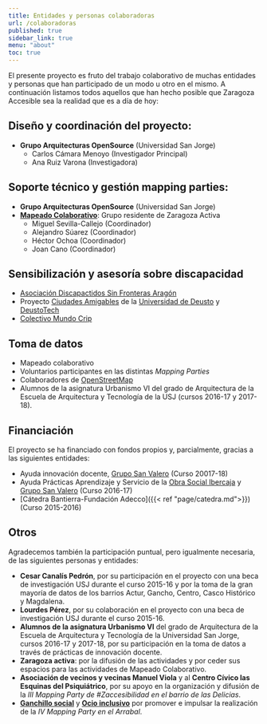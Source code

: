 ```yaml
---
title: Entidades y personas colaboradoras
url: /colaboradoras
published: true
sidebar_link: true
menu: "about"
toc: true
---
```


El presente proyecto es fruto del trabajo colaborativo de muchas entidades y personas que han participado de un modo u otro en el mismo. A continuación listamos todos aquellos que han hecho posible que Zaragoza Accesible sea la realidad que es a día de hoy:

## Diseño y coordinación del proyecto:
- **Grupo Arquitecturas OpenSource** (Universidad San Jorge)
  - Carlos Cámara Menoyo (Investigador Principal)
  - Ana Ruiz Varona (Investigadora)

## Soporte técnico y gestión mapping parties:
- **Grupo Arquitecturas OpenSource** (Universidad San Jorge)
- **[Mapeado Colaborativo](https://mapcolabora.org)**: Grupo residente de Zaragoza Activa
  - Miguel Sevilla-Callejo (Coordinador)
  - Alejandro Súarez (Coordinador)
  - Héctor Ochoa (Coordinador)
  - Joan Cano (Coordinador)

## Sensibilización y asesoría sobre discapacidad
- [Asociación Discapactidos Sin Fronteras Aragón](http://discapacitadossinfronteras.com/)
- Proyecto [Ciudades Amigables](http://ciudadesamigables.org/) de la [Universidad de Deusto](http://deusto.es) y [DeustoTech](http://deustotech.deusto.es/)
- [Colectivo Mundo Crip](http://mundocrip.blogspot.com.es/)

## Toma de datos
- Mapeado colaborativo
- Voluntarios participantes en las distintas *Mapping Parties*
- Colaboradores de [OpenStreetMap](http://openstreetmap.org)
- Alumnos de la asignatura Urbanismo VI del grado de Arquitectura de la Escuela de Arquitectura y Tecnología de la USJ (cursos 2016-17 y 2017-18).

## Financiación
El proyecto se ha financiado con fondos propios y, parcialmente, gracias a las siguientes entidades:

- Ayuda innovación docente, [Grupo San Valero](https://www.gruposanvalero.es/) (Curso 20017-18)
- Ayuda Prácticas Aprendizaje y Servicio de la [Obra Social Ibercaja](http://obrasocial.ibercaja.es/) y [Grupo San Valero](https://www.gruposanvalero.es/) (Curso 2016-17)
- [Cátedra Bantierra-Fundación Adecco]({{< ref "page/catedra.md">}}) (Curso 2015-2016)

## Otros
Agradecemos también la participación puntual, pero igualmente necesaria, de las siguientes personas y entidades:

- **Cesar Canalís Pedrón**, por su participación en el proyecto con una beca de investigación USJ durante el curso 2015-16 y por la toma de la gran mayoría de datos de los barrios Actur, Gancho, Centro, Casco Histórico y Magdalena.
- **Lourdes Pérez**, por su colaboración en el proyecto con una beca de investigación USJ durante el curso 2015-16.
- **Alumnos de la asignatura Urbanismo VI** del grado de Arquitectura de la Escuela de Arquitectura y Tecnología de la Universidad San Jorge, cursos 2016-17 y 2017-18, por su participación en la toma de datos a través de prácticas de innovación docente.
- **Zaragoza activa**: por la difusión de las actividades y por ceder sus espacios para las actividades de Mapeado Colaborativo.
- **Asociación de vecinos y vecinas Manuel Viola** y al **Centro Cívico las Esquinas del Psiquiátrico**, por su apoyo en la organización y difusión de la *III Mapping Party de #Zaccesibilidad en el barrio de las Delicias*.
- **[Ganchillo social](https://elganchillosocial.wordpress.com/)** y **[Ocio inclusivo](https://ocioinclusivoarrabal.wordpress.com/)** por promover e impulsar la realización de la *IV Mapping Party en el Arrabal*.
